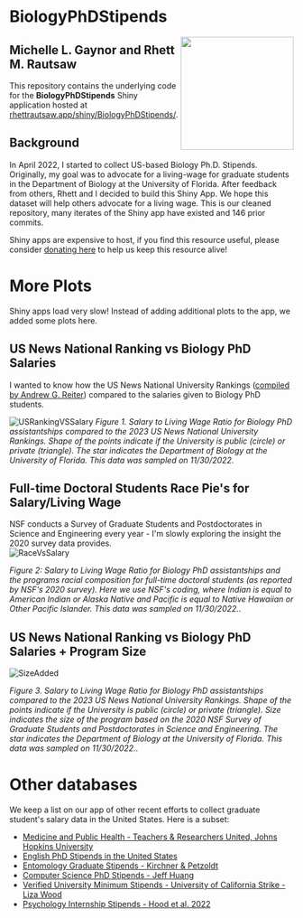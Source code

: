 # BiologyPhDStipends
<img align="right" src="BiologyPhDStipends.svg" width=200>   

## Michelle L. Gaynor and Rhett M. Rautsaw     

This repository contains the underlying code for the **BiologyPhDStipends** Shiny application hosted at [rhettrautsaw.app/shiny/BiologyPhDStipends/](https://rhettrautsaw.app/shiny/BiologyPhDStipends/).   

## Background 

In April 2022, I started to collect US-based Biology Ph.D. Stipends. Originally, my goal was to advocate for a living-wage for graduate students in the Department of Biology at the University of Florida. After feedback from others, Rhett and I decided to build this Shiny App. We hope this dataset will help others advocate for a living wage. This is our cleaned repository, many iterates of the Shiny app have existed and 146 prior commits. 

Shiny apps are expensive to host, if you find this resource useful, please consider [donating here](https://givebutter.com/C2gRUO) to help us keep this resource alive! 


# More Plots
Shiny apps load very slow! Instead of adding additional plots to the app, we added some plots here.   

## US News National Ranking vs Biology PhD Salaries   
I wanted to know how the US News National University Rankings ([compiled by Andrew G. Reiter](https://andyreiter.com/datasets/)) compared to the salaries given to Biology PhD students. 

![USRankingVSSalary](https://user-images.githubusercontent.com/29489651/205192147-fe1de5b5-c904-4a6c-8291-23ef8cfa8285.jpg)
*Figure 1. Salary to Living Wage Ratio for Biology PhD assistantships compared to the 2023 US News National University Rankings. Shape of the points indicate if the University is public (circle) or private (triangle). The star indicates the Department of Biology at the University of Florida. This data was sampled on 11/30/2022.*

## Full-time Doctoral Students Race Pie's for Salary/Living Wage
NSF conducts a Survey of Graduate Students and Postdoctorates in Science and Engineering every year - I'm slowly exploring the insight the 2020 survey data provides.   
![RaceVsSalary](https://user-images.githubusercontent.com/29489651/205301371-3f0856ca-07d7-424f-9728-6ac2b57b4a2f.jpg)

*Figure 2: Salary to Living Wage Ratio for Biology PhD assistantships and the programs racial composition for full-time doctoral students (as reported by NSF's 2020 survey). Here we use NSF's coding, where Indian is equal to American Indian or Alaska Native and Pacific is equal to Native Hawaiian or Other Pacific Islander. This data was sampled on 11/30/2022.*.  

## US News National Ranking vs Biology PhD Salaries + Program Size
![SizeAdded](https://user-images.githubusercontent.com/29489651/209470423-496246f7-86b0-4cee-bcf3-02ea14849cc3.jpg)

*Figure 3. Salary to Living Wage Ratio for Biology PhD assistantships compared to the 2023 US News National University Rankings. Shape of the points indicate if the University is public (circle) or private (triangle).  Size indicates the size of the program based on the 2020 NSF Survey of Graduate Students and Postdoctorates in Science and Engineering. The star indicates the Department of Biology at the University of Florida. This data was sampled on 11/30/2022.*.  



# Other databases 

We keep a list on our app of other recent efforts to collect graduate student's salary data in the United States. Here is a subset:   

  - [Medicine and Public Health - Teachers & Researchers United, Johns Hopkins University](https://docs.google.com/presentation/d/1U1WSWlAC-HUlfmuRHNRiFyJdRK3cgmcOKJS9N31YacE/edit)
  - [English PhD Stipends in the United States](https://profession.mla.org/english-phd-stipends-in-the-united-states-statistical-report/)  
  - [Entomology Graduate Stipends - Kirchner & Petzoldt](https://doi.org/10.1093/ae/tmac018)
  - [Computer Science PhD Stipends - Jeff Huang](https://jeffhuang.com/computer-science-open-data/#:~:text=awards%20collection.-,Verified%20Computer%20Science%20Ph.D.%20Stipends,-Computer%20Science%20Stipends) 
  - [Verified University Minimum Stipends - University of California Strike - Liza Wood](https://liza-wood.github.io/uc-strikevote-opinion.html)    
  - [Psychology Internship Stipends - Hood et al. 2022](https://psyarxiv.com/rm3bk)
  
